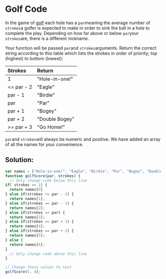 # Golf Code

In the game of [golf](https://en.wikipedia.org/wiki/Golf) each hole has a `par`meaning the average number of `strokes`a golfer is expected to make in order to sink the ball in a hole to complete the play. Depending on how far above or below `par`your `strokes`are, there is a different nickname.

Your function will be passed `par`and `strokes`arguments. Return the correct string according to this table which lists the strokes in order of priority; top \(highest\) to bottom \(lowest\):

| Strokes | Return |
| :--- | :--- |
| 1 | "Hole-in-one!" |
| &lt;= par - 2 | "Eagle" |
| par - 1 | "Birdie" |
| par | "Par" |
| par + 1 | "Bogey" |
| par + 2 | "Double Bogey" |
| &gt;= par + 3 | "Go Home!" |

`par`and `strokes`will always be numeric and positive. We have added an array of all the names for your convenience.

## Solution:

```javascript
var names = ["Hole-in-one!", "Eagle", "Birdie", "Par", "Bogey", "Double Bogey", "Go Home!"];
function golfScore(par, strokes) {
  // Only change code below this line
if( strokes == 1) {
  return names[0]
} else if(strokes <= par - 2) {
  return names[1];
} else if(strokes == par - 1) {
  return names[2];
} else if(strokes == par) {
  return names[3];
} else if(strokes == par + 1) {
  return names[4];
} else if(strokes == par + 2) {
  return names[5];
} else { 
  return names[6];
}
  // Only change code above this line
}

// Change these values to test
golfScore(5, 4);
```

